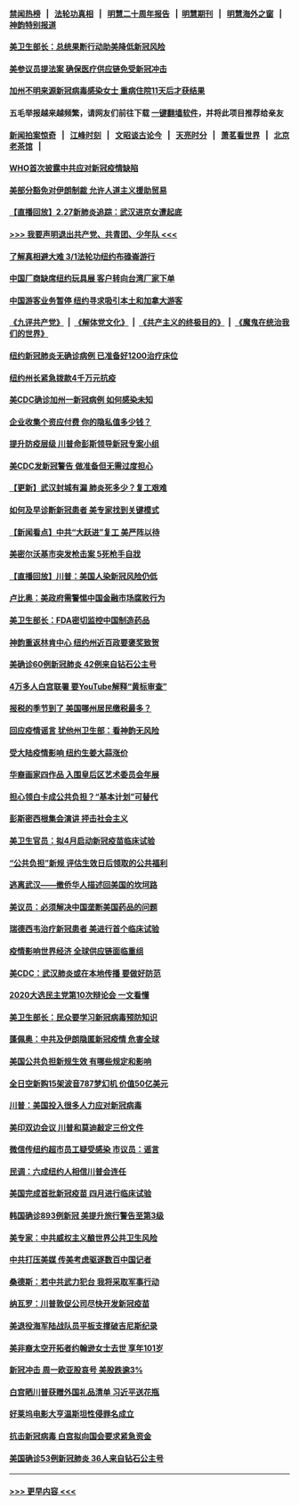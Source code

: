 #### [禁闻热榜](热点新闻.md?=0)  &nbsp;&nbsp;|&nbsp;&nbsp; [法轮功真相](https://github.com/gfw-breaker/truth/blob/master/README.md?=0) &nbsp;&nbsp;|&nbsp;&nbsp; [明慧二十周年报告](https://github.com/gfw-breaker/mh-reports/blob/master/README.md?=0) &nbsp;&nbsp;|&nbsp;&nbsp;[明慧期刊](https://github.com/gfw-breaker/mh-qikan) &nbsp;&nbsp;|&nbsp;&nbsp; [明慧海外之窗](https://github.com/gfw-breaker/mh-news/blob/master/README.md?=0) &nbsp;&nbsp;|&nbsp;&nbsp; [神韵特别报道](https://github.com/gfw-breaker/mh-news/blob/master/shenyun.md?=0)
#### [美卫生部长：总统果断行动助美降低新冠风险](../pages/nsc412/n11900906.md?t=02280531) 
#### [美参议员提法案 确保医疗供应链免受新冠冲击](../pages/nsc412/n11901144.md?t=02280531) 
#### [加州不明来源新冠病毒感染女士 重病住院11天后才获结果](../pages/nsc412/n11901246.md?t=02280531) 
#### 五毛举报越来越频繁，请网友们前往下载 [一键翻墙软件](https://github.com/gfw-breaker/ssr-accounts)，并将此项目推荐给亲友
#### [新闻拍案惊奇](https://github.com/gfw-breaker/banned-news/blob/master/pages/link4.md) &nbsp;&nbsp;|&nbsp;&nbsp; [江峰时刻](https://github.com/gfw-breaker/banned-news/blob/master/pages/link4.md) &nbsp;&nbsp;|&nbsp;&nbsp; [文昭谈古论今](https://github.com/gfw-breaker/banned-news/blob/master/pages/link4.md) &nbsp;&nbsp;|&nbsp;&nbsp; [天亮时分](https://github.com/gfw-breaker/banned-news/blob/master/pages/link4.md) &nbsp;&nbsp;|&nbsp;&nbsp; [萧茗看世界](https://github.com/gfw-breaker/banned-news/blob/master/pages/link4.md) &nbsp;&nbsp;|&nbsp;&nbsp; [北京老茶馆](https://github.com/gfw-breaker/banned-news/blob/master/pages/link4.md) &nbsp;&nbsp;|&nbsp;&nbsp; 
#### [WHO首次披露中共应对新冠疫情缺陷](../pages/nsc412/n11900978.md?t=02280531) 
#### [美部分豁免对伊朗制裁 允许人道主义援助贸易](../pages/nsc412/n11900859.md?t=02280531) 
#### [【直播回放】2.27新肺炎追踪：武汉进京女遭起底](../pages/nsc412/n11900415.md?t=02280531) 
#### [>>> 我要声明退出共产党、共青团、少年队 <<<](https://github.com/begood0513/goodnews/blob/master/quit/letter.md) 
#### [了解真相避大难  3/1法轮功纽约布碌崙游行](../pages/nsc412/n11899501.md?t=02280531) 
#### [中国厂商缺席纽约玩具展  客户转向台湾厂家下单](../pages/nsc412/n11899505.md?t=02280531) 
#### [中国游客业务暂停  纽约寻求吸引本土和加拿大游客](../pages/nsc412/n11899492.md?t=02280531) 
#### [《九评共产党》](https://github.com/begood0513/9ping.md/blob/master/README.md) &nbsp;|&nbsp; [《解体党文化》](../../../../jtdwh.md/blob/master/README.md)  &nbsp;|&nbsp; [《共产主义的终极目的》](../../../../gczydzjmd.md/blob/master/README.md) &nbsp;|&nbsp; [《魔鬼在统治我们的世界》](../../../../mgztzwmdsj.md/blob/master/README.md) 
#### [纽约新冠肺炎无确诊病例  已准备好1200治疗床位](../pages/nsc412/n11899474.md?t=02280531) 
#### [纽约州长紧急拨款4千万元抗疫](../pages/nsc412/n11899477.md?t=02280531) 
#### [美CDC确诊加州一新冠病例 如何感染未知](../pages/nsc412/n11899165.md?t=02280531) 
#### [企业收集个资应付费 你的隐私值多少钱？](../pages/nsc412/n11898097.md?t=02280531) 
#### [提升防疫层级 川普命彭斯领导新冠专案小组](../pages/nsc412/n11898934.md?t=02280531) 
#### [美CDC发新冠警告 做准备但无需过度担心](../pages/nsc412/n11898923.md?t=02280531) 
#### [【更新】武汉封城有漏 肺炎死多少？复工艰难](../pages/nsc412/n11890652.md?t=02280531) 
#### [如何及早诊断新冠患者 美专家找到关键模式](../pages/nsc412/n11898626.md?t=02280531) 
#### [【新闻看点】中共“大跃进”复工 美严阵以待](../pages/nsc412/n11898221.md?t=02280531) 
#### [美密尔沃基市突发枪击案 5死枪手自戕](../pages/nsc412/n11898687.md?t=02280531) 
#### [【直播回放】川普：美国人染新冠风险仍低](../pages/nsc412/n11898088.md?t=02280531) 
#### [卢比奥：美政府需警惕中国金融市场腐败行为](../pages/nsc412/n11898327.md?t=02280531) 
#### [美卫生部长：FDA密切监控中国制造药品](../pages/nsc412/n11898231.md?t=02280531) 
#### [神韵重返林肯中心 纽约州近百政要褒奖致贺](../pages/nsc412/n11893366.md?t=02280531) 
#### [美确诊60例新冠肺炎 42例来自钻石公主号](../pages/nsc412/n11898098.md?t=02280531) 
#### [4万多人白宫联署 要YouTube解释“黄标审查”](../pages/nsc412/n11897803.md?t=02280531) 
#### [报税的季节到了 美国哪州居民缴税最多？](../pages/nsc412/n11897626.md?t=02280531) 
#### [回应疫情谣言 犹他州卫生部：看神韵无风险](../pages/nsc412/n11896078.md?t=02280531) 
#### [受大陆疫情影响  纽约生姜大蒜涨价](../pages/nsc412/n11896485.md?t=02280531) 
#### [华裔画家四作品  入围皇后区艺术委员会年展](../pages/nsc412/n11896497.md?t=02280531) 
#### [担心领白卡成公共负担？“基本计划”可替代](../pages/nsc412/n11896478.md?t=02280531) 
#### [彭斯密西根集会演讲 抨击社会主义](../pages/nsc412/n11896543.md?t=02280531) 
#### [美卫生官员：拟4月启动新冠疫苗临床试验](../pages/nsc412/n11896357.md?t=02280531) 
#### [“公共负担”新规  评估生效日后领取的公共福利](../pages/nsc412/n11893847.md?t=02280531) 
#### [逃离武汉——撤侨华人描述回美国的坎坷路](../pages/nsc412/n11895897.md?t=02280531) 
#### [美议员：必须解决中国垄断美国药品的问题](../pages/nsc412/n11895991.md?t=02280531) 
#### [瑞德西韦治疗新冠患者 美进行首个临床试验](../pages/nsc412/n11895845.md?t=02280531) 
#### [疫情影响世界经济 全球供应链面临重组](../pages/nsc412/n11895634.md?t=02280531) 
#### [美CDC：武汉肺炎或在本地传播 要做好防范](../pages/nsc412/n11895597.md?t=02280531) 
#### [2020大选民主党第10次辩论会 一文看懂](../pages/nsc412/n11895486.md?t=02280531) 
#### [美卫生部长：民众要学习新冠病毒预防知识](../pages/nsc412/n11895308.md?t=02280531) 
#### [蓬佩奥：中共及伊朗隐匿新冠疫情 危害全球](../pages/nsc412/n11895492.md?t=02280531) 
#### [美国公共负担新规生效 有哪些规定和影响](../pages/nsc412/n11893866.md?t=02280531) 
#### [全日空新购15架波音787梦幻机 价值50亿美元](../pages/nsc412/n11895154.md?t=02280531) 
#### [川普：美国投入很多人力应对新冠病毒](../pages/nsc412/n11894977.md?t=02280531) 
#### [美印双边会议 川普和莫迪敲定三份文件](../pages/nsc412/n11894247.md?t=02280531) 
#### [微信传纽约超市员工疑受感染  市议员：谣言](../pages/nsc412/n11893861.md?t=02280531) 
#### [民调：六成纽约人相信川普会连任](../pages/nsc412/n11893884.md?t=02280531) 
#### [美国完成首批新冠疫苗 四月进行临床试验](../pages/nsc412/n11893526.md?t=02280531) 
#### [韩国确诊893例新冠 美提升旅行警告至第3级](../pages/nsc412/n11893662.md?t=02280531) 
#### [美专家：中共威权主义酿世界公共卫生风险](../pages/nsc412/n11893474.md?t=02280531) 
#### [中共打压美媒 传美考虑驱逐数百中国记者](../pages/nsc412/n11893178.md?t=02280531) 
#### [桑德斯：若中共武力犯台 我将采取军事行动](../pages/nsc412/n11893282.md?t=02280531) 
#### [纳瓦罗：川普敦促公司尽快开发新冠疫苗](../pages/nsc412/n11893211.md?t=02280531) 
#### [美退役海军陆战队员平板支撑破吉尼斯纪录](../pages/nsc412/n11893022.md?t=02280531) 
#### [美非裔太空开拓者约翰逊女士去世 享年101岁](../pages/nsc412/n11892917.md?t=02280531) 
#### [新冠冲击 周一欧亚股哀号 美股跌逾3%](../pages/nsc412/n11892648.md?t=02280531) 
#### [白宫晒川普获赠外国礼品清单 习近平送花瓶](../pages/nsc412/n11892985.md?t=02280531) 
#### [好莱坞电影大亨温斯坦性侵罪名成立](../pages/nsc412/n11892907.md?t=02280531) 
#### [抗击新冠病毒 白宫拟向国会要求紧急资金](../pages/nsc412/n11892943.md?t=02280531) 
#### [美国确诊53例新冠肺炎 36人来自钻石公主号](../pages/nsc412/n11892877.md?t=02280531) 

----
#### [ >>> 更早内容 <<< ](../indexes/nsc412-earlier.md)
